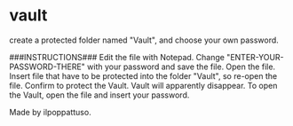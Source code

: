 # vault
create a protected folder named "Vault", and choose your own password.


###INSTRUCTIONS###
Edit the file with Notepad.
Change "ENTER-YOUR-PASSWORD-THERE" with your password and save the file.
Open the file.
Insert file that have to be protected into the folder "Vault", so re-open the file.
Confirm to protect the Vault.
Vault will apparently disappear.
To open the Vault, open the file and insert your password.

Made by ilpoppattuso.
